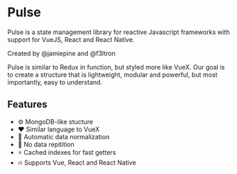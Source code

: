 # Pulse
Pulse is a state management library for reactive Javascript frameworks with support for VueJS, React and React Native.

Created by @jamiepine and @f3ltron

Pulse is similar to Redux in function, but styled more like VueX. Our goal is to create a structure that is lightweight, modular and powerful, but most importantly, easy to understand.

## Features

- ⚙️ MongoDB-like stucture
- ❤ Similar language to VueX
- 🔮 Automatic data normalization
- 👯 No data repitition
- ⚡ Cached indexes for fast getters
- 🔥 Supports Vue, React and React Native

